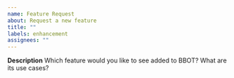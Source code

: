 ```yaml
---
name: Feature Request
about: Request a new feature
title: ""
labels: enhancement
assignees: ""
---
```


**Description**
Which feature would you like to see added to BBOT? What are its use cases?
